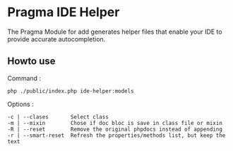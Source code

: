 # Pragma IDE Helper

The Pragma Module for add generates helper files that enable your IDE to provide accurate autocompletion.

## Howto use

Command :

    php ./public/index.php ide-helper:models

Options :

    -c | --clases     	Select class
    -m | --mixin 		Chose if doc bloc is save in class file or mixin
    -R | --reset 		Remove the original phpdocs instead of appending
    -r | --smart-reset 	Refresh the properties/methods list, but keep the text
